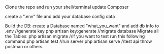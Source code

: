 Clone the repo
and run your shell/terminal
update Composer

create a ".env" file and add your database config data

Build the DB: create a Database named "what_you_want" and add db info to .env
//generate key
php artisan key:generate
//migrate database
Migrate all the Tables: php artisan migrate
//if you want to test run this following command
php artisan test
//run server
php artisan serve
//test api throw postman or others
